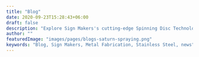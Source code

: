 ```yaml
---
title: "Blog"
date: 2020-09-23T15:28:43+06:00
draft: false
description: "Explore Sign Makers's cutting-edge Spinning Disc Technology..."
author: ""
featuredImage: "images/pages/blogs-saturn-spraying.png"
keywords: "Blog, Sign Makers, Metal Fabrication, Stainless Steel, news"
---
```

